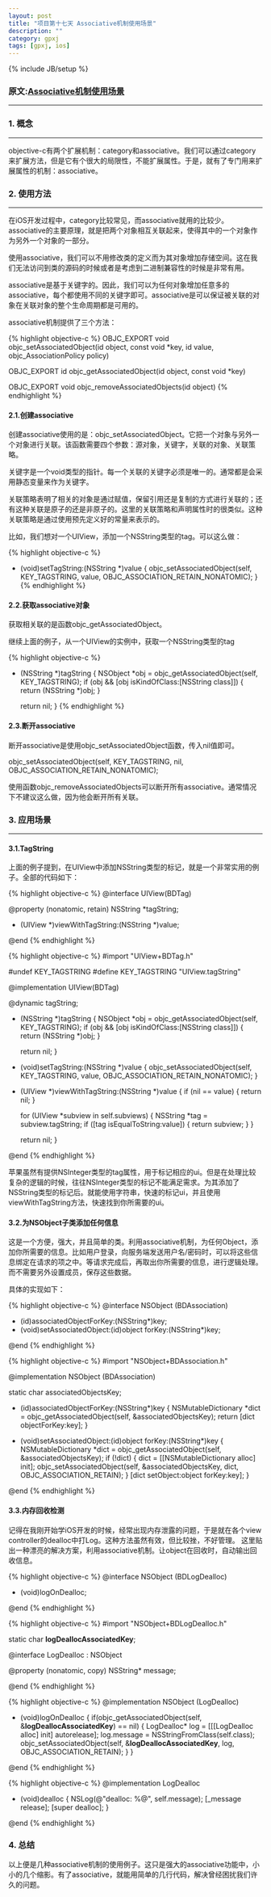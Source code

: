 ```yaml
---
layout: post
title: "项目第十七天 Associative机制使用场景"
description: ""
category: gpxj
tags: [gpxj, ios]
---
```

{% include JB/setup %}

### 原文:[Associative机制使用场景](http://blog.sina.com.cn/s/blog_60342e330101tcz1.html) 
---

### 1. 概念
---

objective-c有两个扩展机制：category和associative。我们可以通过category来扩展方法，但是它有个很大的局限性，不能扩展属性。于是，就有了专门用来扩展属性的机制：associative。

### 2. 使用方法
---

在iOS开发过程中，category比较常见，而associative就用的比较少。associative的主要原理，就是把两个对象相互关联起来，使得其中的一个对象作为另外一个对象的一部分。

使用associative，我们可以不用修改类的定义而为其对象增加存储空间。这在我们无法访问到类的源码的时候或者是考虑到二进制兼容性的时候是非常有用。

associative是基于关键字的。因此，我们可以为任何对象增加任意多的associative，每个都使用不同的关键字即可。associative是可以保证被关联的对象在关联对象的整个生命周期都是可用的。

associative机制提供了三个方法：

{% highlight objective-c %}
OBJC_EXPORT void objc_setAssociatedObject(id object, const void *key, id value, objc_AssociationPolicy policy)

OBJC_EXPORT id objc_getAssociatedObject(id object, const void *key)

OBJC_EXPORT void objc_removeAssociatedObjects(id object)
{% endhighlight %}

#### 2.1.创建associative

创建associative使用的是：objc_setAssociatedObject。它把一个对象与另外一个对象进行关联。该函数需要四个参数：源对象，关键字，关联的对象、关联策略。

关键字是一个void类型的指针。每一个关联的关键字必须是唯一的。通常都是会采用静态变量来作为关键字。

关联策略表明了相关的对象是通过赋值，保留引用还是复制的方式进行关联的；还有这种关联是原子的还是非原子的。这里的关联策略和声明属性时的很类似。这种关联策略是通过使用预先定义好的常量来表示的。

比如，我们想对一个UIView，添加一个NSString类型的tag。可以这么做：

{% highlight objective-c %}
- (void)setTagString:(NSString *)value {
	objc_setAssociatedObject(self, KEY_TAGSTRING, value, OBJC_ASSOCIATION_RETAIN_NONATOMIC);
}
{% endhighlight %}

#### 2.2.获取associative对象

获取相关联的是函数objc_getAssociatedObject。

继续上面的例子，从一个UIView的实例中，获取一个NSString类型的tag

{% highlight objective-c %}
- (NSString *)tagString {
	NSObject *obj = objc_getAssociatedObject(self, KEY_TAGSTRING);
	if (obj && [obj isKindOfClass:[NSString class]]) {
		return (NSString *)obj;
	}

	return nil;
}
{% endhighlight %}

#### 2.3.断开associative

断开associative是使用objc_setAssociatedObject函数，传入nil值即可。

objc_setAssociatedObject(self, KEY_TAGSTRING, nil, OBJC_ASSOCIATION_RETAIN_NONATOMIC);

使用函数objc_removeAssociatedObjects可以断开所有associative。通常情况下不建议这么做，因为他会断开所有关联。

### 3.   应用场景
---

#### 3.1.TagString

上面的例子提到，在UIView中添加NSString类型的标记，就是一个非常实用的例子。全部的代码如下：

{% highlight objective-c %}
@interface UIView(BDTag)

@property (nonatomic, retain) NSString *tagString;

- (UIView *)viewWithTagString:(NSString *)value;

@end
{% endhighlight %}

{% highlight objective-c %}
#import "UIView+BDTag.h"

#undef   KEY_TAGSTRING
#define KEY_TAGSTRING     "UIView.tagString"

@implementation UIView(BDTag)

@dynamic tagString;

- (NSString *)tagString {
	NSObject *obj = objc_getAssociatedObject(self, KEY_TAGSTRING);
	if (obj && [obj isKindOfClass:[NSString class]]) {
		return (NSString *)obj;
	}

	return nil;
}

- (void)setTagString:(NSString *)value {
	objc_setAssociatedObject(self, KEY_TAGSTRING, value, OBJC_ASSOCIATION_RETAIN_NONATOMIC);
}

- (UIView *)viewWithTagString:(NSString *)value {
	if (nil == value) {
		return nil;
	}

	for (UIView *subview in self.subviews) {
		NSString *tag = subview.tagString;
		if ([tag isEqualToString:value])
		{
			return subview;
		}
	}

	return nil;
}

@end
{% endhighlight %}

苹果虽然有提供NSInteger类型的tag属性，用于标记相应的ui。但是在处理比较复杂的逻辑的时候，往往NSInteger类型的标记不能满足需求。为其添加了NSString类型的标记后。就能使用字符串，快速的标记ui，并且使用viewWithTagString方法，快速找到你所需要的ui。

#### 3.2.为NSObject子类添加任何信息

这是一个方便，强大，并且简单的类。利用associative机制，为任何Object，添加你所需要的信息。比如用户登录，向服务端发送用户名/密码时，可以将这些信息绑定在请求的项之中。等请求完成后，再取出你所需要的信息，进行逻辑处理。而不需要另外设置成员，保存这些数据。

具体的实现如下：

{% highlight objective-c %}
@interface NSObject (BDAssociation)

- (id)associatedObjectForKey:(NSString*)key;
- (void)setAssociatedObject:(id)object forKey:(NSString*)key;

@end
{% endhighlight %}

{% highlight objective-c %}
#import "NSObject+BDAssociation.h"

@implementation NSObject (BDAssociation)

static char associatedObjectsKey;

- (id)associatedObjectForKey:(NSString*)key {
	NSMutableDictionary *dict = objc_getAssociatedObject(self, &associatedObjectsKey);
	return [dict objectForKey:key];
}

- (void)setAssociatedObject:(id)object forKey:(NSString*)key {
	NSMutableDictionary *dict = objc_getAssociatedObject(self, &associatedObjectsKey);
	if (!dict) {
		dict = [[NSMutableDictionary alloc] init];
		objc_setAssociatedObject(self, &associatedObjectsKey, dict, OBJC_ASSOCIATION_RETAIN);
	}
	[dict setObject:object forKey:key];
}

@end
{% endhighlight %}

#### 3.3.内存回收检测

记得在我刚开始学iOS开发的时候，经常出现内存泄露的问题，于是就在各个view controller的dealloc中打Log。这种方法虽然有效，但比较挫，不好管理。
这里贴出一种漂亮的解决方案，利用associative机制。让object在回收时，自动输出回收信息。

{% highlight objective-c %}
@interface NSObject (BDLogDealloc)

- (void)logOnDealloc;

@end
{% endhighlight %}

{% highlight objective-c %}
#import "NSObject+BDLogDealloc.h"

static char __logDeallocAssociatedKey__;

@interface LogDealloc : NSObject

@property (nonatomic, copy) NSString* message;

@end
{% endhighlight %}

{% highlight objective-c %}
@implementation NSObject (LogDealloc)

- (void)logOnDealloc {
	if(objc_getAssociatedObject(self, &__logDeallocAssociatedKey__) == nil) {
		LogDealloc* log = [[[LogDealloc alloc] init] autorelease];
		log.message = NSStringFromClass(self.class);
		objc_setAssociatedObject(self, &__logDeallocAssociatedKey__, log, OBJC_ASSOCIATION_RETAIN);
	}
}

@end
{% endhighlight %}

{% highlight objective-c %}
@implementation LogDealloc

- (void)dealloc {
	NSLog(@"dealloc: %@", self.message);
	[_message release];
	[super dealloc];
}

@end
{% endhighlight %}

### 4.   总结

以上便是几种associative机制的使用例子。这只是强大的associative功能中，小小的几个缩影。有了associative，就能用简单的几行代码，解决曾经困扰我们许久的问题。
